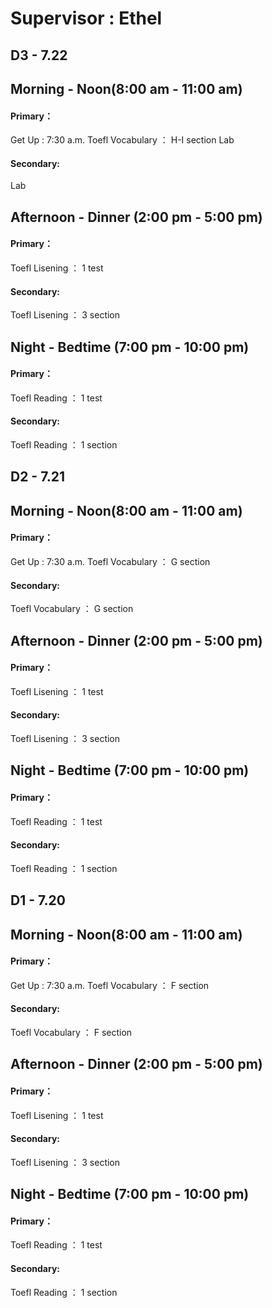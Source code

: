 # Supervisor : Ethel
## D3 - 7.22
## Morning - Noon(8:00 am - 11:00 am)
#### Primary：
Get Up : 7:30 a.m.
Toefl Vocabulary ： H-I section
Lab
#### Secondary:
Lab
## Afternoon - Dinner (2:00 pm - 5:00 pm)
#### Primary：
Toefl Lisening ： 1 test
#### Secondary:
Toefl Lisening ： 3 section
## Night - Bedtime (7:00 pm - 10:00 pm)
#### Primary：
Toefl Reading ： 1 test
#### Secondary:
Toefl Reading ： 1 section
## D2 - 7.21
## Morning - Noon(8:00 am - 11:00 am)
#### Primary：
Get Up : 7:30 a.m.
Toefl Vocabulary ： G section
#### Secondary:
Toefl Vocabulary ： G section
## Afternoon - Dinner (2:00 pm - 5:00 pm)
#### Primary：
Toefl Lisening ： 1 test
#### Secondary:
Toefl Lisening ： 3 section
## Night - Bedtime (7:00 pm - 10:00 pm)
#### Primary：
Toefl Reading ： 1 test
#### Secondary:
Toefl Reading ： 1 section
## D1 - 7.20
## Morning - Noon(8:00 am - 11:00 am)
#### Primary：
Get Up : 7:30 a.m.
Toefl Vocabulary ： F section
#### Secondary:
Toefl Vocabulary ： F section
## Afternoon - Dinner (2:00 pm - 5:00 pm)
#### Primary：
Toefl Lisening ： 1 test
#### Secondary:
Toefl Lisening ： 3 section
## Night - Bedtime (7:00 pm - 10:00 pm)
#### Primary：
Toefl Reading ： 1 test
#### Secondary:
Toefl Reading ： 1 section
